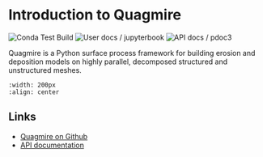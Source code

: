 # Introduction to Quagmire

![Conda Test Build](https://github.com/underworldcode/quagmire/workflows/Conda%20Test%20Build/badge.svg)
![User docs / jupyterbook](https://github.com/underworldcode/quagmire/workflows/User%20docs%20/%20jupyterbook/badge.svg)
![API docs / pdoc3](https://github.com/underworldcode/quagmire/workflows/API%20docs%20/%20pdoc3/badge.svg)

Quagmire is a Python surface process framework for building erosion and deposition models on highly parallel, decomposed structured and unstructured meshes.

```{image} ./images/world.png
:width: 200px
:align: center
```


## Links

  - [Quagmire on Github](https://github.com/underworldcode/quagmire)
  - [API documentation](https://underworldcode.github.io/quagmire/0.9.5_api)
